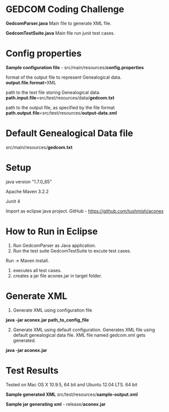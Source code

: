 # GEDCOM Coding Challenge

**GedcomParser.java**
Main file to generate XML file.

**GedcomTestSuite.java**
Main file run junit test cases. 

# Config properties 
**Sample configuration file** - src/main/resources/**config.properties**

format of the output file to represent Genealogical data.
**output.file.format**=XML

path to the text file storing Genealogical data.
**path.input.file**=src/test/resources/data/**gedcom.txt**

path to the output file, as specified by the file format
**path.output.file**=src/test/resources/**output-data.xml**

# Default Genealogical Data file
src/main/resources/**gedcom.txt**

# Setup
java version "1.7.0_65"

Apache Maven 3.2.2

Junit 4

Import as eclipse java project. 
GitHub - https://github.com/tushmish/aconex

# How to Run in Eclipse
1. Run GedcomParser as Java application.
2. Run the test suite GedcomTestSuite to excute test cases.

Run -> Maven install. 

1. executes all test cases.
2. creates a jar file aconex.jar in target folder.

# Generate XML	
1. Generate XML using configuration file

**java -jar aconex.jar path_to_config_file**

2. Generate XML using default configuration.
Generates XML file using default genealogical data file. XML file named gedcom.xml gets generated.

**java -jar aconex.jar** 

# Test Results
Tested on Mac OS X 10.9.5, 64 bit and Ubuntu 12.04 LTS. 64 bit

**Sample generated XML** src/test/resources/**sample-output.xml**

**Sample jar generating xml** - release/**aconex.jar**


